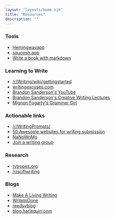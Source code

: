 ```yaml
---
layout: "layouts/home.njk"
title: "Resources"
description: ""
---
```


<div class="row">
<div class="col-md-4"><!-- Tools / Code/Labs -->

### Tools

* [Hemingwayapp](https://hemingwayapp.com/)
* [squoosh.app](https://squoosh.app/)
* [Write a book with markdown](https://gitlab.com/pianomanfrazier/pandoc-markdown-book)

### Learning to Write
* [/r/Writing/wiki/gettingstarted](https://www.reddit.com/r/writing/wiki/gettingstarted)
* [writingexcuses.com](https://writingexcuses.com/)
* [Brandon Sanderson's YouTube](https://www.youtube.com/channel/UC3g-w83Cb5pEAu5UmRrge-A)
* [Brandon Sanderson's Creative Writing Lectures](https://www.youtube.com/playlist?list=PLSH_xM-KC3Zv-79sVZTTj-YA6IAqh8qeQ)
* [Mignon Fogarty's Grammer Girl](https://www.quickanddirtytips.com/grammar-girl)

</div>
<div class="col-md-4"><!-- Community / Documentation -->

### Actionable links
* [/r/WritingPrompts/](https://www.reddit.com/r/WritingPrompts/)
* [50 Awesome websites for writing submission](https://culturedvultures.com/where-to-submit-writing/)
* [NaNoWriMo](https://nanowrimo.org/what-is-nanowrimo)
* [Join a writing group](https://forums.nanowrimo.org/c/writing-groups/75)


### Research 
* [tvtropes.org](https://tvtropes.org/)
* [/r/scifiwriting](https://www.reddit.com/r/scifiwriting/)
</div>
<div class="col-md-4"><!-- Blogs -->
        
### Blogs
* [Make A Living Writing](https://www.makealivingwriting.com/)
* [WritetoDone](https://writetodone.com/)
* [reedsyblog](https://blog.reedsy.com/)
* [blog.harlequin.com](https://blog.harlequin.com/)

</div>
</div>
